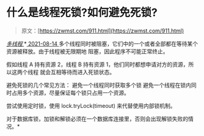 <!--yml
category: 未分类
date: 0001-01-01 00:00:00
-->

# 什么是线程死锁?如何避免死锁?

> 原文：[https://zwmst.com/911.html](https://zwmst.com/911.html)

   [ *多线程* ](https://zwmst.com/%e5%a4%9a%e7%ba%bf%e7%a8%8b)*[ <time datetime="2021-08-14T09:34:03+08:00"> 2021-08-14 </time> ](https://zwmst.com/911.html)  多个线程同时被阻塞，它们中的一个或者全部都在等待某个资源被释放。由于线程被无限期地 阻塞，因此程序不可能正常终止。

假如线程 A 持有资源 2，线程 B 持有资源 1，他们同时都想申请对方的资源，所以这两个线程 就会互相等待而进入死锁状态。

避免死锁的几个常见方法： 避免一个线程同时获取多个锁 避免一个线程在锁内同时占用多个资源，尽量保证每个锁只占用一个资源。

尝试使用定时锁，使用 lock.tryLock(timeout) 来代替使用内部锁机制。

对于数据库锁，加锁和解锁必须在一个数据库连接里，否则会出现解锁失败的情况。*